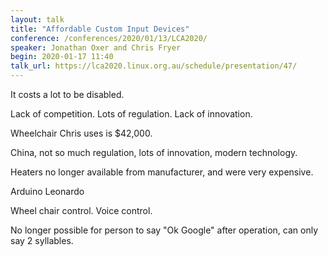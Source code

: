 ```yaml
---
layout: talk
title: "Affordable Custom Input Devices"
conference: /conferences/2020/01/13/LCA2020/
speaker: Jonathan Oxer and Chris Fryer
begin: 2020-01-17 11:40
talk_url: https://lca2020.linux.org.au/schedule/presentation/47/
---
```

It costs a lot to be disabled.

Lack of competition. Lots of regulation. Lack of innovation.

Wheelchair Chris uses is $42,000.

China, not so much regulation, lots of innovation, modern technology.

Heaters no longer available from manufacturer, and were very expensive.

Arduino Leonardo

Wheel chair control. Voice control.

No longer possible for person to say "Ok Google" after operation, can
only say 2 syllables.
